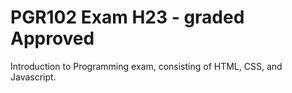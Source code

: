 # PGR102 Exam H23 - graded Approved

Introduction to Programming exam, consisting of HTML, CSS, and Javascript. 
